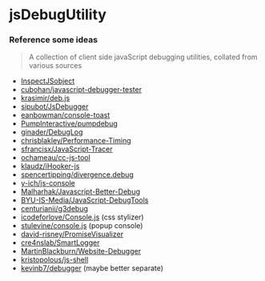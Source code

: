 # jsDebugUtility

### Reference some ideas

>A collection of client side javaScript debugging utilities, collated from various sources

* [InspectJSobject](https://gist.github.com/NorthDecoder/617a88df5267a6e97b34)
* [cubohan/javascript-debugger-tester](https://github.com/cubohan/javascript-debugger-tester)
* [krasimir/deb.js](https://github.com/krasimir/deb.js)
* [sipubot/JsDebugger](https://github.com/sipubot/JsDebugger)
* [eanbowman/console-toast](https://github.com/eanbowman/console-toast)
* [PumpInteractive/pumpdebug](https://github.com/PumpInteractive/pumpdebug)
* [ginader/DebugLog](https://github.com/ginader/DebugLog)
* [chrisblakley/Performance-Timing](https://github.com/chrisblakley/Performance-Timing)
* [sfrancisx/JavaScript-Tracer](https://github.com/sfrancisx/JavaScript-Tracer)
* [ochameau/cc-js-tool](https://github.com/ochameau/cc-js-tool)
* [klaudz/iHooker-js](https://github.com/klaudz/iHooker-js)
* [spencertipping/divergence.debug](https://github.com/spencertipping/divergence.debug)
* [y-ich/js-console](https://github.com/y-ich/js-console)
* [Malharhak/Javascript-Better-Debug](https://github.com/Malharhak/Javascript-Better-Debug)
* [BYU-IS-Media/JavaScript-DebugTools](https://github.com/BYU-IS-Media/JavaScript-DebugTools)
* [centurianii/g3debug](https://github.com/centurianii/g3debug)
* [icodeforlove/Console.js](https://github.com/icodeforlove/Console.js) (css stylizer)
* [stulevine/console.js](https://github.com/stulevine/console.js) (popup console)
* [david-risney/PromiseVisualizer](https://github.com/david-risney/PromiseVisualizer)
* [cre4nslab/SmartLogger](https://github.com/cre4nslab/SmartLogger)
* [MartinBlackburn/Website-Debugger](https://github.com/MartinBlackburn/Website-Debugger)
* [kristopolous/js-shell](https://github.com/kristopolous/js-shell)
* [kevinb7/debugger](https://github.com/kevinb7/debugger)   (maybe better separate)

